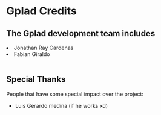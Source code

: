 # Gplad Credits #
## The Gplad development team includes ##

<li>Jonathan Ray Cardenas<br>
<li>Fabian Giraldo<br>
<br>
<h2>Special Thanks</h2>

People that have some special impact over the project:<br>
<ul><li>Luis Gerardo medina (if he works xd)